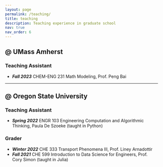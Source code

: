```yaml
---
layout: page
permalink: /teaching/
title: teaching
description: Teaching experience in graduate school
nav: true
nav_order: 6
---
```


## @ UMass Amherst
### Teaching Assistant
- ***Fall 2023*** CHEM-ENG 231 Math Modeling, Prof. Peng Bai


---
## @ Oregon State University
### Teaching Assistant
- ***Spring 2022*** ENGR 103 Engineering Computation and Algorithmic Thinking, Paula De Szoeke (taught in Python)

### Grader
- ***Winter 2022*** CHE 333 Transport Phenomena III, Prof. Liney Arnadottir
- ***Fall 2021*** CHE 599 Introduction to Data Science for Engineers, Prof. Cory Simon (taught in Julia)
